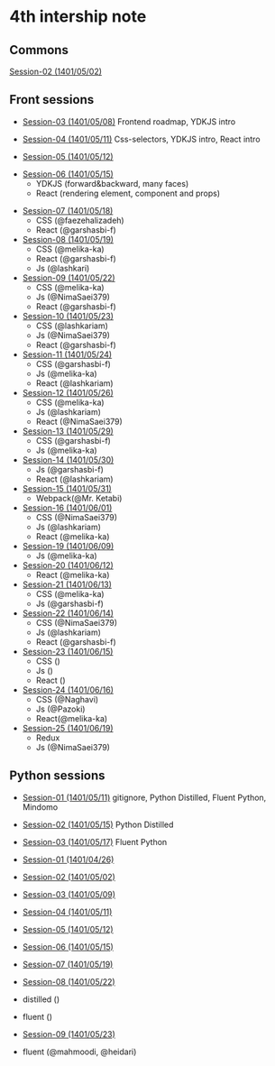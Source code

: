 # 4th intership note
## Commons
[Session-02 (1401/05/02)](commons/session-02-010502/)

## Front sessions
- [Session-03 (1401/05/08)](front/session-03/) Frontend roadmap, YDKJS intro
- [Session-04 (1401/05/11)](front/session-04/) Css-selectors, YDKJS intro, React intro

- [Session-05 (1401/05/12)](front/session-05/) 
* [Session-06 (1401/05/15)](front/session-06/) 
  - YDKJS (forward&backward, many faces)
  - React (rendering element, component and props)
- [Session-07 (1401/05/18)](front/session-07/) 
  - CSS (@faezehalizadeh)
  - React (@garshasbi-f)
- [Session-08 (1401/05/19)](front/session-08/) 
  - CSS (@melika-ka)
  - React (@garshasbi-f)
  - Js (@lashkari)
- [Session-09 (1401/05/22)](front/session-09/) 
  - CSS (@melika-ka)
  - Js (@NimaSaei379)
  - React (@garshasbi-f)
- [Session-10 (1401/05/23)](front/session-10/) 
  - CSS (@lashkariam)
  - Js (@NimaSaei379)
  - React (@garshasbi-f)
- [Session-11 (1401/05/24)](front/session-11/)
  - CSS (@garshasbi-f)
  - Js (@melika-ka)
  - React (@lashkariam)
- [Session-12 (1401/05/26)](front/session-12/)
  - CSS (@melika-ka)
  - Js (@lashkariam)
  - React (@NimaSaei379)
- [Session-13 (1401/05/29)](front/session-13/)
  - CSS (@garshasbi-f)
  - Js (@melika-ka)
- [Session-14 (1401/05/30)](front/session-14/)
  - Js (@garshasbi-f)
  - React (@lashkariam)
- [Session-15 (1401/05/31)](front/session-15/)
  - Webpack(@Mr. Ketabi)
- [Session-16 (1401/06/01)](front/session-16/)
  - CSS (@NimaSaei379)
  - Js (@lashkariam)
  - React (@melika-ka)
- [Session-19 (1401/06/09)](front/session-19/)
  - Js (@melika-ka)
- [Session-20 (1401/06/12)](front/session-20/)
  - React (@melika-ka)
- [Session-21 (1401/06/13)](front/session-21/)
  - CSS (@melika-ka)
  - Js (@garshasbi-f)
- [Session-22 (1401/06/14)](front/session-22/)
  - CSS (@NimaSaei379)
  - Js (@lashkariam)
  - React (@garshasbi-f)
- [Session-23 (1401/06/15)](front/session-23/)
  - CSS ()
  - Js ()
  - React ()
- [Session-24 (1401/06/16)](front/session-24/)
  - CSS (@Naghavi)
  - Js (@Pazoki)
  - React(@melika-ka)
- [Session-25 (1401/06/19)](front/session-25/)
  - Redux
  - Js (@NimaSaei379)



## Python sessions
- [Session-01 (1401/05/11)](https://github.com/Zarebin/internship-4-notes/blob/python-session-01/python/session-01.md) gitignore, Python Distilled, Fluent Python, Mindomo
- [Session-02 (1401/05/15)](https://github.com/Zarebin/internship-4-notes/blob/main/python/session-02.md) Python Distilled
- [Session-03 (1401/05/17)](https://github.com/Zarebin/internship-4-notes/blob/py_session03/python/session-03.md) Fluent Python


- [Session-01 (1401/04/26)](front/session-01/) 
- [Session-02 (1401/05/02)](front/session-02/) 
- [Session-03 (1401/05/09)](front/session-03/) 
- [Session-04 (1401/05/11)](front/session-04/) 
- [Session-05 (1401/05/12)](front/session-05/) 
- [Session-06 (1401/05/15)](front/session-06/) 
- [Session-07 (1401/05/19)](front/session-07/) 
- [Session-08 (1401/05/22)](front/session-08/) 
 - distilled ()
 - fluent ()
- [Session-09 (1401/05/23)](front/session-09/) 
 - fluent (@mahmoodi, @heidari)
